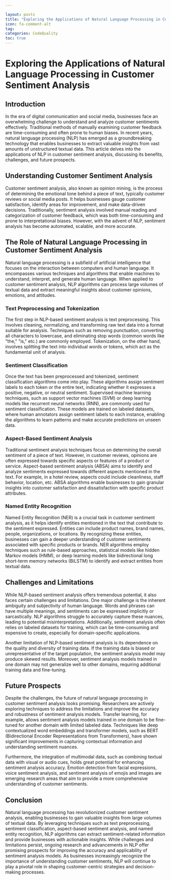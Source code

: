 ```yaml
---

layout: posts
title: "Exploring the Applications of Natural Language Processing in Customer Sentiment Analysis"
icon: fa-comment-alt
tag:      
categories: CodeQuality
toc: true
---
```




# Exploring the Applications of Natural Language Processing in Customer Sentiment Analysis

## Introduction

In the era of digital communication and social media, businesses face an overwhelming challenge to understand and analyze customer sentiments effectively. Traditional methods of manually examining customer feedback are time-consuming and often prone to human biases. In recent years, natural language processing (NLP) has emerged as a groundbreaking technology that enables businesses to extract valuable insights from vast amounts of unstructured textual data. This article delves into the applications of NLP in customer sentiment analysis, discussing its benefits, challenges, and future prospects.

## Understanding Customer Sentiment Analysis

Customer sentiment analysis, also known as opinion mining, is the process of determining the emotional tone behind a piece of text, typically customer reviews or social media posts. It helps businesses gauge customer satisfaction, identify areas for improvement, and make data-driven decisions. Traditionally, sentiment analysis involved manual reading and categorization of customer feedback, which was both time-consuming and prone to interpretational biases. However, with the advent of NLP, sentiment analysis has become automated, scalable, and more accurate.

## The Role of Natural Language Processing in Customer Sentiment Analysis

Natural language processing is a subfield of artificial intelligence that focuses on the interaction between computers and human language. It encompasses various techniques and algorithms that enable machines to understand, interpret, and generate human language. When applied to customer sentiment analysis, NLP algorithms can process large volumes of textual data and extract meaningful insights about customer opinions, emotions, and attitudes.

### Text Preprocessing and Tokenization

The first step in NLP-based sentiment analysis is text preprocessing. This involves cleaning, normalizing, and transforming raw text data into a format suitable for analysis. Techniques such as removing punctuation, converting all characters to lowercase, and eliminating stop words (common words like "the," "is," etc.) are commonly employed. Tokenization, on the other hand, involves splitting the text into individual words or tokens, which act as the fundamental unit of analysis.

### Sentiment Classification

Once the text has been preprocessed and tokenized, sentiment classification algorithms come into play. These algorithms assign sentiment labels to each token or the entire text, indicating whether it expresses a positive, negative, or neutral sentiment. Supervised machine learning techniques, such as support vector machines (SVM) or deep learning models like recurrent neural networks (RNN), are commonly used for sentiment classification. These models are trained on labeled datasets, where human annotators assign sentiment labels to each instance, enabling the algorithms to learn patterns and make accurate predictions on unseen data.

### Aspect-Based Sentiment Analysis

Traditional sentiment analysis techniques focus on determining the overall sentiment of a piece of text. However, in customer reviews, opinions are often expressed towards specific aspects or features of a product or service. Aspect-based sentiment analysis (ABSA) aims to identify and analyze sentiments expressed towards different aspects mentioned in the text. For example, in a hotel review, aspects could include cleanliness, staff behavior, location, etc. ABSA algorithms enable businesses to gain granular insights into customer satisfaction and dissatisfaction with specific product attributes.

### Named Entity Recognition

Named Entity Recognition (NER) is a crucial task in customer sentiment analysis, as it helps identify entities mentioned in the text that contribute to the sentiment expressed. Entities can include product names, brand names, people, organizations, or locations. By recognizing these entities, businesses can gain a deeper understanding of customer sentiments associated with specific products or brands. NER algorithms employ techniques such as rule-based approaches, statistical models like hidden Markov models (HMM), or deep learning models like bidirectional long short-term memory networks (BiLSTM) to identify and extract entities from textual data.

## Challenges and Limitations

While NLP-based sentiment analysis offers tremendous potential, it also faces certain challenges and limitations. One major challenge is the inherent ambiguity and subjectivity of human language. Words and phrases can have multiple meanings, and sentiments can be expressed implicitly or sarcastically. NLP algorithms struggle to accurately capture these nuances, leading to potential misinterpretations. Additionally, sentiment analysis often relies on labeled datasets for training, which can be time-consuming and expensive to create, especially for domain-specific applications.

Another limitation of NLP-based sentiment analysis is its dependence on the quality and diversity of training data. If the training data is biased or unrepresentative of the target population, the sentiment analysis model may produce skewed results. Moreover, sentiment analysis models trained in one domain may not generalize well to other domains, requiring additional training data and fine-tuning.

## Future Prospects

Despite the challenges, the future of natural language processing in customer sentiment analysis looks promising. Researchers are actively exploring techniques to address the limitations and improve the accuracy and robustness of sentiment analysis models. Transfer learning, for example, allows sentiment analysis models trained in one domain to be fine-tuned for another domain with limited labeled data. Techniques like deep contextualized word embeddings and transformer models, such as BERT (Bidirectional Encoder Representations from Transformers), have shown significant improvements in capturing contextual information and understanding sentiment nuances.

Furthermore, the integration of multimodal data, such as combining textual data with visual or audio cues, holds great potential for enhancing sentiment analysis accuracy. Emotion detection from facial expressions, voice sentiment analysis, and sentiment analysis of emojis and images are emerging research areas that aim to provide a more comprehensive understanding of customer sentiments.

## Conclusion

Natural language processing has revolutionized customer sentiment analysis, enabling businesses to gain valuable insights from large volumes of textual data. By leveraging techniques such as text preprocessing, sentiment classification, aspect-based sentiment analysis, and named entity recognition, NLP algorithms can extract sentiment-related information and provide businesses with actionable insights. While challenges and limitations persist, ongoing research and advancements in NLP offer promising prospects for improving the accuracy and applicability of sentiment analysis models. As businesses increasingly recognize the importance of understanding customer sentiments, NLP will continue to play a pivotal role in shaping customer-centric strategies and decision-making processes.